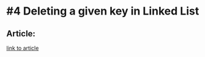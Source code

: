 # #4 Deleting a given key in Linked List

## Article:

[link to article](https://www.geeksforgeeks.org/linked-list-set-3-deleting-node/)